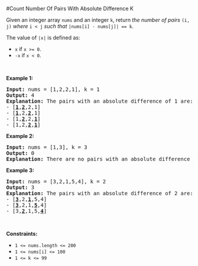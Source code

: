 #Count Number Of Pairs With Absolute Difference K
<p>Given an integer array <code>nums</code> and an integer <code>k</code>, return <em>the number of pairs</em> <code>(i, j)</code> <em>where</em> <code>i &lt; j</code> <em>such that</em> <code>|nums[i] - nums[j]| == k</code>.</p>
<p>The value of <code>|x|</code> is defined as:</p>
<ul>
<li><code>x</code> if <code>x &gt;= 0</code>.</li>
<li><code>-x</code> if <code>x &lt; 0</code>.</li>
</ul>
<p> </p>
<p><strong class="example">Example 1:</strong></p>
<pre><strong>Input:</strong> nums = [1,2,2,1], k = 1
<strong>Output:</strong> 4
<strong>Explanation:</strong> The pairs with an absolute difference of 1 are:
- [<strong><u>1</u></strong>,<strong><u>2</u></strong>,2,1]
- [<strong><u>1</u></strong>,2,<strong><u>2</u></strong>,1]
- [1,<strong><u>2</u></strong>,2,<strong><u>1</u></strong>]
- [1,2,<strong><u>2</u></strong>,<strong><u>1</u></strong>]
</pre>
<p><strong class="example">Example 2:</strong></p>
<pre><strong>Input:</strong> nums = [1,3], k = 3
<strong>Output:</strong> 0
<strong>Explanation:</strong> There are no pairs with an absolute difference of 3.
</pre>
<p><strong class="example">Example 3:</strong></p>
<pre><strong>Input:</strong> nums = [3,2,1,5,4], k = 2
<strong>Output:</strong> 3
<b>Explanation:</b> The pairs with an absolute difference of 2 are:
- [<strong><u>3</u></strong>,2,<strong><u>1</u></strong>,5,4]
- [<strong><u>3</u></strong>,2,1,<strong><u>5</u></strong>,4]
- [3,<strong><u>2</u></strong>,1,5,<strong><u>4</u></strong>]
</pre>
<p> </p>
<p><strong>Constraints:</strong></p>
<ul>
<li><code>1 &lt;= nums.length &lt;= 200</code></li>
<li><code>1 &lt;= nums[i] &lt;= 100</code></li>
<li><code>1 &lt;= k &lt;= 99</code></li>
</ul>
